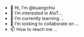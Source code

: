 - 👋 Hi, I’m @kuangchiu
- 👀 I’m interested in AIoT...
- 🌱 I’m currently learning ...
- 💞️ I’m looking to collaborate on ...
- 📫 How to reach me ...

<!---
kuangchiu/kuangchiu is a ✨ special ✨ repository because its `README.md` (this file) appears on your GitHub profile.
You can click the Preview link to take a look at your changes.
--->
